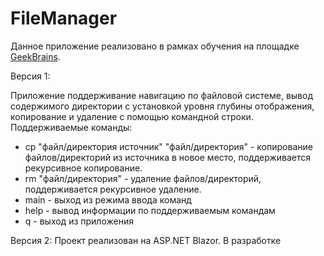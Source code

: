 # FileManager
Данное приложение реализовано в рамках обучения на площадке [GeekBrains](https://gb.ru/).

Версия 1: 

Приложение поддерживание навигацию по файловой системе, вывод содержимого директории с установкой уровня глубины отображения, копирование и удаление с помощью командной строки.
Поддерживаемые команды:
* cp "файл/директория источник" "файл/директория" - копирование файлов/директорий из источника в новое место, поддерживается рекурсивное копирование.
* rm "файл/директория" - удаление файлов/директорий, поддерживается рекурсивное удаление.
* main - выход из режима ввода команд
* help - вывод информации по поддерживаемым командам
* q - выход из приложения

Версия 2:
Проект реализован на ASP.NET Blazor.
В разработке
